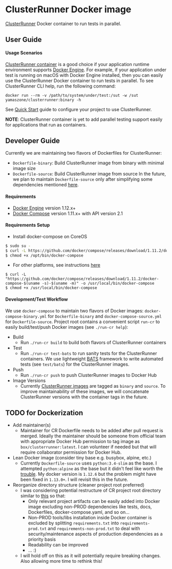 # ClusterRunner Docker image
[ClusterRunner](http://www.clusterrunner.com/) Docker container to run tests in parallel.

## User Guide
#### Usage Scenarios
[ClusterRunner container](https://hub.docker.com/r/yamaszone/clusterrunner/) is a good choice if your application runtime environment supports [Docker Engine](https://docs.docker.com/engine/installation/). For example, if your application under test is running on macOS with Docker Engine installed, then you can easily use the ClusterRunner Docker container to run tests in parallel.
To see ClusterRunner CLI help, run the following command:

`docker run --rm -v /path/to/system/under/test:/sut -w /sut yamaszone/clusterrunner:binary -h`

See [Quick Start](http://www.clusterrunner.com/docs/quickstart/) guide to configure your project to use ClusterRunner.

**NOTE**: ClusterRunner container is yet to add parallel testing support easily for applications that run as containers.

## Developer Guide
Currently we are maintaining two flavors of Dockerfiles for ClusterRunner:
* `Dockerfile-binary`: Build ClusterRunner image from binary with minimal image size
* `Dockerfile-source`: Build ClusterRunner image from source
In the future, we plan to maintain `Dockerfile-source` only after simplifying some dependencies mentioned [here](https://github.com/box/ClusterRunner/issues/328).

#### Requirements
* [Docker Engine](https://docs.docker.com/engine/installation/) version 1.12.x+
* [Docker Compose](https://docs.docker.com/compose/) version 1.11.x+ with API version 2.1

#### Requirements Setup
* Install docker-compose on CoreOS
```sh
$ sudo su -
$ curl -L https://github.com/docker/compose/releases/download/1.11.2/docker-compose-`uname -s`-`uname -m` > /opt/bin/docker-compose
$ chmod +x /opt/bin/docker-compose
```
* For other platforms, see instructions [here](https://docs.docker.com/compose/install/)
```
$ curl -L "https://github.com/docker/compose/releases/download/1.11.2/docker-compose-$(uname -s)-$(uname -m)" -o /usr/local/bin/docker-compose
$ chmod +x /usr/local/bin/docker-compose
```

#### Development/Test Workflow
We use `docker-compose` to maintain two flavors of Docker images: `docker-compose-binary.yml` for `Dockerfile-binary` and `docker-compose-source.yml` for `Dockerfile-source`. Project root contains a convenient script `run-cr` to easily build/test/push Docker images (see `./run-cr help`):
* Build
  - Run `./run-cr build` to build both flavors of ClusterRunner containers
* Test
  - Run `./run-cr test-bats` to run sanity tests for the ClusterRunner containers. We use lightweight [BATS](https://github.com/sstephenson/bats) framework to write automated tests (see `test/bats`) for the ClusterRunner images.
* Push
  - Run `./run-cr push` to push ClusterRunner images to Docker Hub
* Image Versions
  - Currently [ClusterRunner images](https://hub.docker.com/r/yamaszone/clusterrunner/tags/) are tagged as `binary` and `source`. To improve maintainability of these images, we will concatenate ClusterRunner versions with the container tags in the future.

## TODO for Dockerization
* Add maintainer(s)
  - Maintainer for CR Dockerfile needs to be added after pull request is merged. Ideally the maintainer should be someone from official team with appropriate Docker Hub permission to tag image as `box/clusterrunner:latest`. I can volunteer if needed but that will require collaborator permission for Docker Hub.
* Lean Docker image (consider tiny base e.g. busybox, alpine, etc.)
  - Currently `Dockerfile-source` uses `python:3.4-slim` as the base. I attempted `python:alpine` as the base but it didn't feel like worth the [trouble](https://github.com/docker/docker/issues/27940). My docker version is `1.12.6` but the problem might have been fixed in `1.13.0+`. I will revisit this in the future.
* Reorganize directory structure (cleaner project root preferred)
  - I was considering potential restructure of CR project root directory similar to [this](https://gist.github.com/yamaszone/6a4304069652a4a01ecdacdd4e7c7df1) so that:
    - Only relevant project artifacts can be easily added into Docker image excluding non-PROD dependencies like tests, docs, Dockerfiles, docker-compose.yaml, and so on...
    - Non-PROD tools/libs installation inside Docker container is excluded by splitting `requirements.txt` into `requirements-prod.txt` and `requirements-non-prod.txt` to deal with security/maintenance aspects of production dependencies as a priority basis
    - Readability can be improved
    - ... :)
  - I will hold off on this as it will potentially require breaking changes. Also allowing more time to rethink this!
